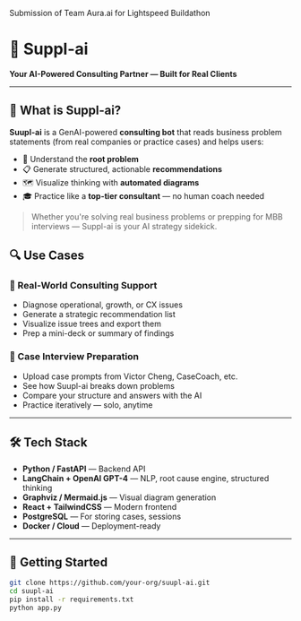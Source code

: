 Submission of Team Aura.ai for Lightspeed Buildathon

# 🤖 Suppl-ai

**Your AI-Powered Consulting Partner — Built for Real Clients**

---

## 💼 What is Suppl-ai?

**Suupl-ai** is a GenAI-powered **consulting bot** that reads business problem statements (from real companies or practice cases) and helps users:

- 🧠 Understand the **root problem**
- 📋 Generate structured, actionable **recommendations**
- 🗺️ Visualize thinking with **automated diagrams**
- 🎓 Practice like a **top-tier consultant** — no human coach needed

> Whether you're solving real business problems or prepping for MBB interviews — Suppl-ai is your AI strategy sidekick.


## 🔍 Use Cases

### 🧠 Real-World Consulting Support
- Diagnose operational, growth, or CX issues
- Generate a strategic recommendation list
- Visualize issue trees and export them
- Prep a mini-deck or summary of findings

### 🎯 Case Interview Preparation
- Upload case prompts from Victor Cheng, CaseCoach, etc.
- See how Suupl-ai breaks down problems
- Compare your structure and answers with the AI
- Practice iteratively — solo, anytime

---

## 🛠️ Tech Stack

- **Python / FastAPI** — Backend API
- **LangChain + OpenAI GPT-4** — NLP, root cause engine, structured thinking
- **Graphviz / Mermaid.js** — Visual diagram generation
- **React + TailwindCSS** — Modern frontend
- **PostgreSQL** — For storing cases, sessions
- **Docker / Cloud** — Deployment-ready

---

## 🚀 Getting Started

```bash
git clone https://github.com/your-org/suupl-ai.git
cd suupl-ai
pip install -r requirements.txt
python app.py
